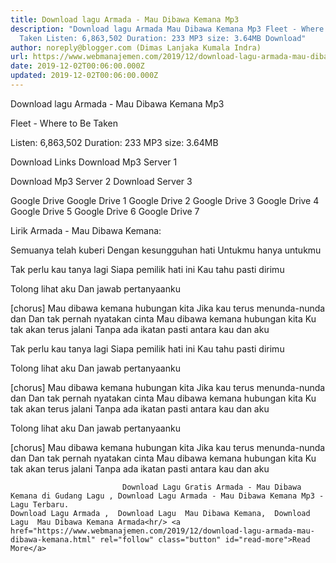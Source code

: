 ```yaml
---
title: Download lagu Armada - Mau Dibawa Kemana Mp3
description: "Download lagu Armada Mau Dibawa Kemana Mp3 Fleet - Where to Be
  Taken Listen: 6,863,502 Duration: 233 MP3 size: 3.64MB Download"
author: noreply@blogger.com (Dimas Lanjaka Kumala Indra)
url: https://www.webmanajemen.com/2019/12/download-lagu-armada-mau-dibawa-kemana.html
date: 2019-12-02T00:06:00.000Z
updated: 2019-12-02T00:06:00.000Z
---
```


Download lagu Armada - Mau Dibawa Kemana Mp3

  Fleet - Where to Be Taken 

  Listen: 6,863,502 
  Duration: 233 
  MP3 size: 3.64MB 

  Download Links 
  Download Mp3 Server 1 

  Download Mp3 Server 2 
  Download Server 3 


  Google Drive   Google Drive 1 
  Google Drive 2 
  Google Drive 3 
  Google Drive 4 
  Google Drive 5 
  Google Drive 6 
  Google Drive 7 


                             
Lirik Armada - Mau Dibawa Kemana:
                             
Semuanya telah kuberi
  Dengan kesungguhan hati
  Untukmu hanya untukmu
  
  Tak perlu kau tanya lagi
  Siapa pemilik hati ini
  Kau tahu pasti dirimu
  
  Tolong lihat aku
  Dan jawab pertanyaanku
  
  [chorus]
  Mau dibawa kemana hubungan kita
  Jika kau terus menunda-nunda dan
  Dan tak pernah nyatakan cinta
  Mau dibawa kemana hubungan kita
  Ku tak akan terus jalani
  Tanpa ada ikatan pasti antara kau dan aku
  
  Tak perlu kau tanya lagi
  Siapa pemilik hati ini
  Kau tahu pasti dirimu
  
  Tolong lihat aku
  Dan jawab pertanyaanku
  
  [chorus]
  Mau dibawa kemana hubungan kita
  Jika kau terus menunda-nunda dan
  Dan tak pernah nyatakan cinta
  Mau dibawa kemana hubungan kita
  Ku tak akan terus jalani
  Tanpa ada ikatan pasti antara kau dan aku
  
  Tolong lihat aku
  Dan jawab pertanyaanku
  
  [chorus]
  Mau dibawa kemana hubungan kita
  Jika kau terus menunda-nunda dan
  Dan tak pernah nyatakan cinta
  Mau dibawa kemana hubungan kita
  Ku tak akan terus jalani
  Tanpa ada ikatan pasti antara kau dan aku                                 
                                 
                             Download Lagu Gratis Armada - Mau Dibawa Kemana di Gudang Lagu , Download Lagu Armada - Mau Dibawa Kemana Mp3 - Lagu Terbaru.                                                         Download Lagu Armada ,  Download Lagu  Mau Dibawa Kemana,  Download Lagu  Mau Dibawa Kemana Armada<hr/> <a href="https://www.webmanajemen.com/2019/12/download-lagu-armada-mau-dibawa-kemana.html" rel="follow" class="button" id="read-more">Read More</a>